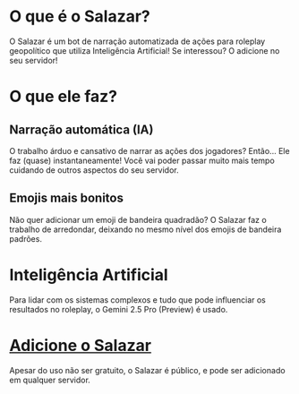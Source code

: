 # O que é o Salazar?
O Salazar é um bot de narração automatizada de ações para roleplay geopolítico que utiliza
Inteligência Artificial! Se interessou? O adicione no seu servidor!
# O que ele faz?
## Narração automática (IA)
O trabalho árduo e cansativo de narrar as ações dos jogadores? Então... Ele faz (quase) instantaneamente! Você vai poder passar muito mais tempo cuidando de outros aspectos do seu servidor.
## Emojis mais bonitos
Não quer adicionar um emoji de bandeira quadradão? O Salazar faz o trabalho de arredondar, deixando no mesmo nível dos emojis de bandeira padrões.
# Inteligência Artificial
Para lidar com os sistemas complexos e tudo que pode influenciar os resultados no roleplay, o Gemini 2.5 Pro (Preview) é usado.
# [Adicione o Salazar](https://discord.com/oauth2/authorize?client_id=767858186676994070)
Apesar do uso não ser gratuito, o Salazar é público, e pode ser adicionado em qualquer servidor.
